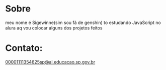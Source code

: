# Sobre

meu nome é Sigewinne(sim sou fã de genshin)
to estudando JavaScript no alura
aq vou colocar alguns dos projetos feitos

# Contato:
00001111354625sp@al.educacao.sp.gov.br
<!--
**Sigewinn/Sigewinn** is a ✨ _special_ ✨ repository because its `README.md` (this file) appears on your GitHub profile.

Here are some ideas to get you started:

- 🔭 I’m currently working on ...
- 🌱 I’m currently learning ...
- 👯 I’m looking to collaborate on ...
- 🤔 I’m looking for help with ...
- 💬 Ask me about ...
- 📫 How to reach me: ...
- 😄 Pronouns: ...
- ⚡ Fun fact: ...
-->
